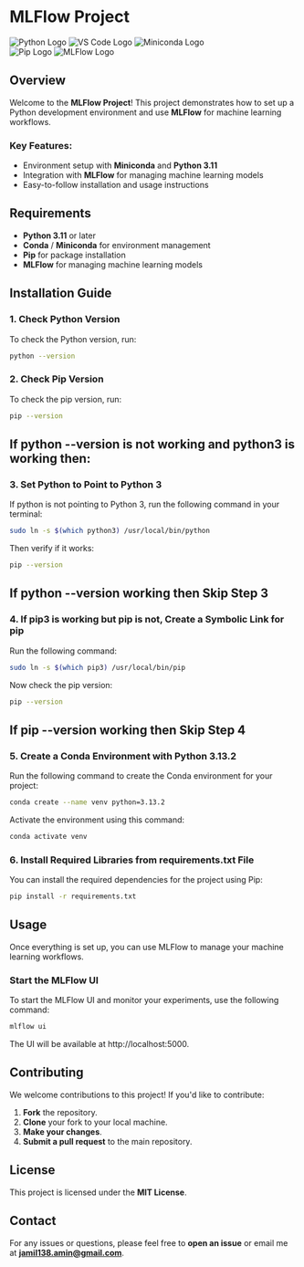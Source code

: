 # MLFlow Project

![Python Logo](https://upload.wikimedia.org/wikipedia/commons/c/c3/Python-logo-notext.svg) 
![VS Code Logo](https://upload.wikimedia.org/wikipedia/commons/9/9b/Visual_Studio_Code_1.35_icon.svg) 
![Miniconda Logo](https://docs.conda.io/projects/conda/en/latest/_images/conda_logo.svg)  
![Pip Logo](https://upload.wikimedia.org/wikipedia/commons/1/1e/Pip_logo.svg) 
![MLFlow Logo](https://mlflow.org/images/logo.svg)  

## Overview

Welcome to the **MLFlow Project**! This project demonstrates how to set up a Python development environment and use **MLFlow** for machine learning workflows.

### Key Features:
- Environment setup with **Miniconda** and **Python 3.11**
- Integration with **MLFlow** for managing machine learning models
- Easy-to-follow installation and usage instructions

## Requirements

- **Python 3.11** or later
- **Conda** / **Miniconda** for environment management
- **Pip** for package installation
- **MLFlow** for managing machine learning models

## Installation Guide

### 1. Check Python Version

To check the Python version, run:

```bash
python --version 
```

### 2. Check Pip Version

To check the pip version, run:

```bash
pip --version
```

## If python --version is not working and python3 is working then:

### 3. Set Python to Point to Python 3

If python is not pointing to Python 3, run the following command in your terminal:

```bash
sudo ln -s $(which python3) /usr/local/bin/python
```

Then verify if it works:


```bash
pip --version
```

## If python --version working then Skip Step 3

### 4. If pip3 is working but pip is not, Create a Symbolic Link for pip

Run the following command:

```bash
sudo ln -s $(which pip3) /usr/local/bin/pip
```

Now check the pip version:

```bash
pip --version
```

## If pip --version working then Skip Step 4

### 5. Create a Conda Environment with Python 3.13.2


Run the following command to create the Conda environment for your project:

```bash
conda create --name venv python=3.13.2
```

Activate the environment using this command:

```bash
conda activate venv
```

### 6. Install Required Libraries from requirements.txt File

You can install the required dependencies for the project using Pip:

```bash
pip install -r requirements.txt
```

## Usage
Once everything is set up, you can use MLFlow to manage your machine learning workflows.

### Start the MLFlow UI

To start the MLFlow UI and monitor your experiments, use the following command:

```bash
mlflow ui
```

The UI will be available at http://localhost:5000.

## Contributing

We welcome contributions to this project! If you'd like to contribute:

1. **Fork** the repository.
2. **Clone** your fork to your local machine.
3. **Make your changes**.
4. **Submit a pull request** to the main repository.

## License

This project is licensed under the **MIT License**.

## Contact

For any issues or questions, please feel free to **open an issue** or email me at **jamil138.amin@gmail.com**.
